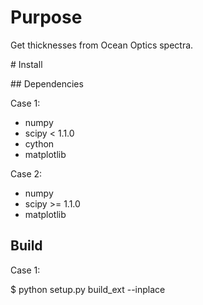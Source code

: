 
# Purpose

Get thicknesses from Ocean Optics spectra.

# Install

## Dependencies

Case 1:

* numpy
* scipy < 1.1.0
* cython
* matplotlib


Case 2:

* numpy
* scipy >= 1.1.0
* matplotlib


## Build

Case 1:

$ python setup.py build_ext --inplace


